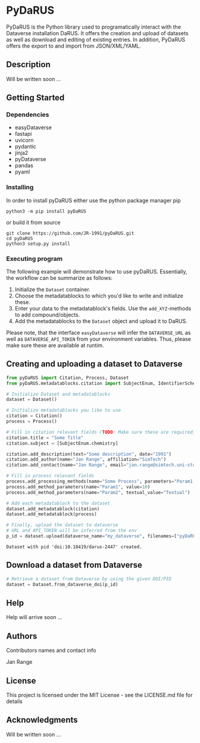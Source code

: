 # PyDaRUS

PyDaRUS is the Python library used to programatically interact with the Dataverse installation DaRUS. It offers the creation and upload of datasets as well as download and editing of existing entries. In addition, PyDaRUS offers the export to and import from JSON/XML/YAML. 

## Description

Will be written soon ...

## Getting Started

### Dependencies

* easyDataverse
* fastapi
* uvicorn
* pydantic
* jinja2
* pyDataverse
* pandas
* pyaml

### Installing

In order to install pyDaRUS either use the python package manager pip

```python3 -m pip install pyDaRUS```

or build it from source 

```
git clone https://github.com/JR-1991/pyDaRUS.git
cd pyDaRUS
python3 setup.py install
```

### Executing program

The following example will demonstrate how to use pyDaRUS. Essentially, the workflow can be summarize as follows:

1. Initialize the ```Dataset``` container.
2. Choose the metadatablocks to which you'd like to write and initialize these.
3. Enter your data to the metadatablock's fields. Use the ```add_XYZ```-methods to add compound/objects.
4. Add the metadatablocks to the ```Dataset``` object and upload it to DaRUS.

Please note, that the interface ```easyDataverse``` will infer the ```DATAVERSE_URL``` as well as ```DATAVERSE_API_TOKEN``` from your environment variables. Thus, please make sure these are available at runtim.


## Creating and uploading a dataset to Dataverse

```python
from pyDaRUS import Citation, Process, Dataset
from pyDaRUS.metadatablocks.citation import SubjectEnum, IdentifierScheme
```


```python
# Initialize Dataset and metadatablocks
dataset = Dataset()

# Initialize metadatablocks you like to use
citation = Citation()
process = Process()
```


```python
# Fill in citation relevant fields (TODO: Make sure these are required)
citation.title = "Some Title"
citation.subject = [SubjectEnum.chemistry]

citation.add_description(text="Some description", date="1991")
citation.add_author(name="Jan Range", affiliation="SimTech")
citation.add_contact(name="Jan Range", email="jan.range@simtech.uni-stuttgart.de")
```


```python
# Fill in process relevant fields
process.add_processing_methods(name="Some Process", parameters="Param1, Param2")
process.add_method_parameters(name="Param1", value=10)
process.add_method_parameters(name="Param2", textual_value="Textual")
```


```python
# Add each metadatablock to the dataset
dataset.add_metadatablock(citation)
dataset.add_metadatablock(process)
```


```python
# Finally, upload the dataset to dataverse
# URL and API_TOKEN will be inferred from the env
p_id = dataset.upload(dataverse_name="my_dataverse", filenames=["pyDaRUS"])
```

    Dataset with pid 'doi:10.18419/darus-2447' created.


## Download a dataset from Dataverse


```python
# Retrieve a dataset from Dataverse by using the given DOI/PID
dataset = Dataset.from_dataverse_doi(p_id)
```


## Help

Help will arrive soon ...

## Authors

Contributors names and contact info

Jan Range

## License

This project is licensed under the MIT License - see the LICENSE.md file for details

## Acknowledgments

Will be written soon ...